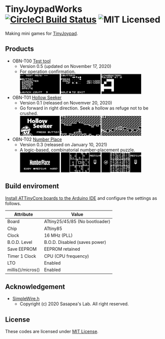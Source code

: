 # TinyJoypadWorks [![CircleCI Build Status](https://circleci.com/gh/obono/TinyJoypadWorks.svg?style=shield)](https://circleci.com/gh/obono/TinyJoypadWorks) ![MIT Licensed](https://img.shields.io/badge/license-MIT-blue.svg)

Making mini games for [TinyJoypad](https://www.tinyjoypad.com/tinyjoypad_attiny85).

## Products

* OBN-T00 [Test tool](https://raw.githubusercontent.com/obono/TinyJoypadWorks/main/_hexs/testtool_v0.5.hex)
  * Version 0.5 (updated on November 17, 2020)
  * For operation confirmation.\
    ![screenshot](testtool/preview/1_top.gif) ![screenshot](testtool/preview/2_button.gif) ![screenshot](testtool/preview/3_character.gif)
* OBN-T01 [Hollow Seeker](https://raw.githubusercontent.com/obono/TinyJoypadWorks/main/_hexs/hollowseeker_v0.1.hex)
  * Version 0.1 (released on Novemver 20, 2020)
  * Go forward in right direction. Seek a hollow as refuge not to be crushed.\
    ![screenshot](hollowseeker/preview/1_title.gif) ![screenshot](hollowseeker/preview/2_playing.gif) ![screenshot](hollowseeker/preview/3_playing.gif)
* OBN-T02 [Number Place](https://raw.githubusercontent.com/obono/TinyJoypadWorks/main/_hexs/numberplace_v0.3.hex)
  * Version 0.3 (released on January 10, 2021)
  * A logic-based, combinatorial number-placement puzzle.\
    ![screenshot](numberplace/preview/1_title.gif) ![screenshot](numberplace/preview/2_start.gif) ![screenshot](numberplace/preview/3_complete.gif)

## Build enviroment

[Install ATTinyCore boards to the Arduino IDE](https://github.com/SpenceKonde/ATTinyCore/blob/master/Installation.md) and configure the settings as follows.

Attribute        |Value
-----------------|------------------------------
Board            |ATtiny25/45/85 (No bootloader)
Chip             |ATtiny85
Clock            |16 MHz (PLL)
B.O.D. Level     |B.O.D. Disabled (saves power)
Save EEPROM      |EEPROM retained
Timer 1 Clock    |CPU (CPU frequency)
LTO              |Enabled
millis()/micros()|Enabled

## Acknowledgement

* [SimpleWire.h](https://lab.sasapea.mydns.jp/2020/03/11/avr-i2c-2/)
  * Copyright (c) 2020 Sasapea's Lab. All right reserved.

## License

These codes are licensed under [MIT License](LICENSE).
